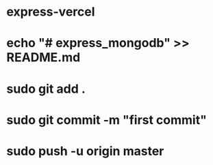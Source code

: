 # express-vercel
# echo "# express_mongodb" >> README.md
# sudo git add .
# sudo git commit -m "first commit"
# sudo push -u origin master
